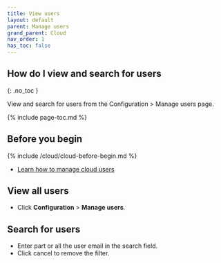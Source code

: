 ```yaml
---
title: View users
layout: default
parent: Manage users
grand_parent: Cloud
nav_order: 1
has_toc: false
---
```


## How do I view and search for users
{: .no_toc }

View and search for users from the Configuration > Manage users page.

{% include page-toc.md %}

## Before you begin

{% include /cloud/cloud-before-begin.md %}
* [Learn how to manage cloud users](/cloud/cloud-configuration/cloud-users-manage)

## View all users

* Click **Configuration** > **Manage users**.

## Search for users

* Enter part or all the user email in the search field.
* Click <span class="material-icons md-18">cancel</span> to remove the filter.
